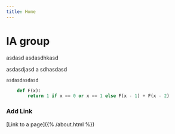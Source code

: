 ```yaml
---
title: Home
---
```



# IA group

asdasd
asdasdhkasd

asdasdjasd
a
sdhasdasd

	asdasdasdasd


```python
	def F(x):
		return 1 if x == 0 or x == 1 else F(x - 1) + F(x - 2)
```

### Add Link

[Link to a page]({% /about.html %})